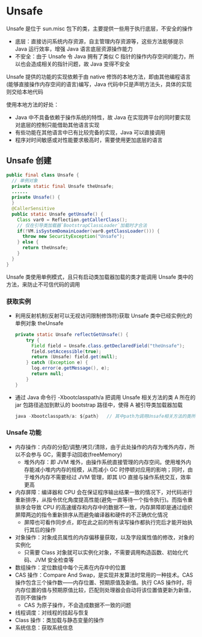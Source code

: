 # Unsafe

Unsafe 是位于 sun.misc 包下的类，主要提供一些用于执行底层，不安全的操作

- 底层：直接访问系统内存资源，自主管理内存资源等，这些方法能够提示 Java 运行效率，增强 Java 语言底层资源操作能力
- 不安全：由于 Unsafe 令 Java 拥有了类似 C 指针的操作内存空间的能力，所以也会造成相关的指针问题，故 Java 变得不安全

Unsafe 提供的功能的实现依赖于由 native 修饰的本地方法，即由其他编程语言(能够直接操作内存空间的语言)编写，Java 代码中只是声明方法头，具体的实现则交给本地代码

使用本地方法的好处：

- Java 中不具备依赖于操作系统的特性，故 Java 在实现跨平台的同时要实现对底层的控制只能借助其他语言实现
- 有些功能在其他语言中已有比较完备的实现，Java 可以直接调用
- 程序对时间敏感或对性能要求极高时，需要使用更加底层的语言

## Unsafe 创建

```java
public final class Unsafe {
  // 单例对象
  private static final Unsafe theUnsafe;
  ......
  private Unsafe() {
  }
  @CallerSensitive
  public static Unsafe getUnsafe() {
    Class var0 = Reflection.getCallerClass();
    // 仅在引导类加载器`BootstrapClassLoader`加载时才合法
    if(!VM.isSystemDomainLoader(var0.getClassLoader())) {
      throw new SecurityException("Unsafe");
    } else {
      return theUnsafe;
    }
  }
}
```

Unsafe 类使用单例模式，且只有启动类加载器加载的类才能调用 Unsafe 类中的方法，来防止不可信代码的调用

### 获取实例

- 利用反射机制(反射可以无视访问限制修饰符)获取 Unsafe 类中已经实例化的单例对象 theUnsafe

  ```java
  private static Unsafe reflectGetUnsafe() {
      try {
        Field field = Unsafe.class.getDeclaredField("theUnsafe");
        field.setAccessible(true);
        return (Unsafe) field.get(null);
      } catch (Exception e) {
        log.error(e.getMessage(), e);
        return null;
      }
  }
  ```

- 通过 Java 命令行 -Xbootclasspath/a 把调用 Unsafe 相关方法的类 A 所在的 jar 包路径追加到默认的 bootstrap 路径中，使得 A 被引导类加载器加载

  ```java
  java -Xbootclasspath/a: ${path}   // 其中path为调用Unsafe相关方法的类所在jar包路径
  ```

### Unsafe 功能

- 内存操作：内存的分配/调整/拷贝/清除，由于此处操作的内存为堆外内存，所以不会参与 GC，需要手动回收(freeMemory)
  - 堆外内存：即 JVM 堆外，由操作系统直接管理的内存空间。使用堆外内存能减小堆内内存的规模，从而减小 GC 时停顿对应用的影响；同时，由于堆外内存不需要经过 JVM 管理，即其 I/O 直接与操作系统交互，效率更高
- 内存屏障：编译器和 CPU 会在保证程序输出结果一致的情况下，对代码进行重新排序，从指令优化角度提高性能(避免一直等待一个指令执行)。而指令重排序会导致 CPU 的高速缓存和内存中的数据不一致，内存屏障即是通过组织屏障两边的指令重新排序从而避免编译器和硬件的不正确优化情况
  - 屏障也可看作同步点，即在此之前的所有读写操作都执行完后才能开始执行其后的操作
- 对象操作：对象成员属性的内存偏移量获取，以及字段属性值的修改，对象的实例化
  - 只需要 Class 对象就可以实例化对象，不需要调用构造函数、初始化代码、JVM 安全检查等
- 数组操作：定位数组中每个元素在内存中的位置
- CAS 操作：Compare And Swap，是实现并发算法时常用的一种技术。CAS 操作包含三个操作数——内存位置、预期原值及新值。执行 CAS 操作时，将内存位置的值与预期原值比较，匹配则处理器会自动将该位置值更新为新值，否则不做操作
  - CAS 为原子操作，不会造成数据不一致的问题
- 线程调度：对线程的挂起与恢复
- Class 操作：类加载与静态变量的操作
- 系统信息：获取系统信息